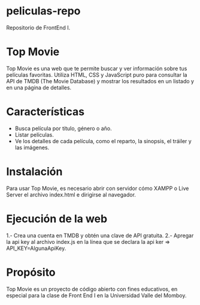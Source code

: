 # peliculas-repo
Repositorio de FrontEnd I.

# Top Movie
Top Movie es una web que te permite buscar y ver información sobre tus películas favoritas. Utiliza HTML, CSS y JavaScript puro para consultar la API de TMDB (The Movie Database) y mostrar los resultados en un listado y en una página de detalles.

# Características
* Busca película por título, género o año.
* Listar películas.
* Ve los detalles de cada película, como el reparto, la sinopsis, el tráiler y las imágenes.

# Instalación
Para usar Top Movie, es necesario abrir con servidor cómo XAMPP o Live Server el archivo index.html e dirigirse al navegador.

# Ejecución de la web
1.- Crea una cuenta en TMDB y obtén una clave de API gratuita.
2.- Apregar la api key al archivo index.js en la línea que se declara la api ker => API_KEY=AlgunaApiKey.

# Propósito
Top Movie es un proyecto de código abierto con fines educativos, en especial para la clase de Front End I en la Universidad Valle del Momboy.
